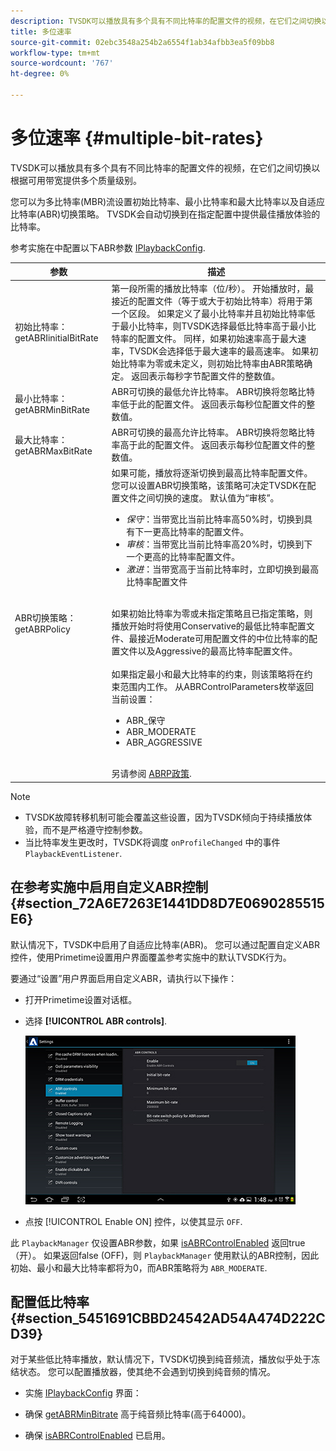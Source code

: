 ```yaml
---
description: TVSDK可以播放具有多个具有不同比特率的配置文件的视频，在它们之间切换以根据可用带宽提供多个质量级别。
title: 多位速率
source-git-commit: 02ebc3548a254b2a6554f1ab34afbb3ea5f09bb8
workflow-type: tm+mt
source-wordcount: '767'
ht-degree: 0%

---
```


# 多位速率 {#multiple-bit-rates}

TVSDK可以播放具有多个具有不同比特率的配置文件的视频，在它们之间切换以根据可用带宽提供多个质量级别。

您可以为多比特率(MBR)流设置初始比特率、最小比特率和最大比特率以及自适应比特率(ABR)切换策略。 TVSDK会自动切换到在指定配置中提供最佳播放体验的比特率。

参考实施在中配置以下ABR参数 [IPlaybackConfig](https://help.adobe.com/en_US/primetime/api/reference_implementation/android/javadoc/com/adobe/primetime/reference/config/IPlaybackConfig.html).

| 参数 | 描述 |
|--- |--- |
| 初始比特率： getABRIinitialBitRate | 第一段所需的播放比特率（位/秒）。 开始播放时，最接近的配置文件（等于或大于初始比特率）将用于第一个区段。  如果定义了最小比特率并且初始比特率低于最小比特率，则TVSDK选择最低比特率高于最小比特率的配置文件。 同样，如果初始速率高于最大速率，TVSDK会选择低于最大速率的最高速率。 如果初始比特率为零或未定义，则初始比特率由ABR策略确定。  返回表示每秒字节配置文件的整数值。 |
| 最小比特率： getABRMinBitRate | ABR可切换的最低允许比特率。 ABR切换将忽略比特率低于此的配置文件。 返回表示每秒位配置文件的整数值。 |
| 最大比特率： getABRMaxBitRate | ABR可切换的最高允许比特率。 ABR切换将忽略比特率高于此的配置文件。 返回表示每秒位配置文件的整数值。 |
| ABR切换策略： getABRPolicy | 如果可能，播放将逐渐切换到最高比特率配置文件。 您可以设置ABR切换策略，该策略可决定TVSDK在配置文件之间切换的速度。 默认值为“审核”。 <ul><li>*保守*：当带宽比当前比特率高50%时，切换到具有下一更高比特率的配置文件。 </li><li>*审核*：当带宽比当前比特率高20%时，切换到下一个更高的比特率配置文件。</li><li>*激进*：当带宽高于当前比特率时，立即切换到最高比特率配置文件</li></ul><br/>如果初始比特率为零或未指定策略且已指定策略，则播放开始时将使用Conservative的最低比特率配置文件、最接近Moderate可用配置文件的中位比特率的配置文件以及Aggressive的最高比特率配置文件。<br/><br/>如果指定最小和最大比特率的约束，则该策略将在约束范围内工作。  从ABRControlParameters枚举返回当前设置： <ul><li>ABR_保守</li><li>ABR_MODERATE </li><li>ABR_AGGRESSIVE</li></ul><br>另请参阅 [ABRP政策](https://help.adobe.com/en_US/primetime/api/psdk/javadoc/com/adobe/mediacore/ABRControlParameters.ABRPolicy.html). |

>[!NOTE]
>
>* TVSDK故障转移机制可能会覆盖这些设置，因为TVSDK倾向于持续播放体验，而不是严格遵守控制参数。
>* 当比特率发生更改时，TVSDK将调度 `onProfileChanged` 中的事件 `PlaybackEventListener`.

## 在参考实施中启用自定义ABR控制 {#section_72A6E7263E1441DD8D7E0690285515E6}

默认情况下，TVSDK中启用了自适应比特率(ABR)。 您可以通过配置自定义ABR控件，使用Primetime设置用户界面覆盖参考实施中的默认TVSDK行为。

要通过“设置”用户界面启用自定义ABR，请执行以下操作：

* 打开Primetime设置对话框。
* 选择 **[!UICONTROL ABR controls]**.

  ![](assets/abr-configuration.jpg)

* 点按 [!UICONTROL Enable ON] 控件，以使其显示 `OFF`.

此 `PlaybackManager` 仅设置ABR参数，如果 [isABRControlEnabled](https://help.adobe.com/en_US/primetime/api/reference_implementation/android/javadoc/com/adobe/primetime/reference/config/IPlaybackConfig.html) 返回true （开）。 如果返回false (OFF)，则 `PlaybackManager` 使用默认的ABR控制，因此初始、最小和最大比特率都将为0，而ABR策略将为 `ABR_MODERATE`.

## 配置低比特率 {#section_5451691CBBD24542AD54A474D222CD39}

对于某些低比特率播放，默认情况下，TVSDK切换到纯音频流，播放似乎处于冻结状态。 您可以配置播放器，使其绝不会遇到切换到纯音频的情况。

* 实施 [IPlaybackConfig](https://help.adobe.com/en_US/primetime/api/reference_implementation/android/javadoc/com/adobe/primetime/reference/config/IPlaybackConfig.html) 界面：

* 确保 [getABRMinBitrate](https://help.adobe.com/en_US/primetime/api/reference_implementation/android/javadoc/com/adobe/primetime/reference/config/IPlaybackConfig.html#getABRMinBitRate()) 高于纯音频比特率(高于64000)。
* 确保 [isABRControlEnabled](https://help.adobe.com/en_US/primetime/api/reference_implementation/android/javadoc/com/adobe/primetime/reference/config/IPlaybackConfig.html#isABRControlEnabled()) 已启用。
